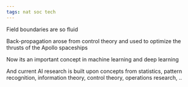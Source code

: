 ```yaml
---
tags: nat soc tech
---
```


Field boundaries are so fluid 

Back-propagation arose from control theory and used to optimize the thrusts of the Apollo spaceships

Now its an important concept in machine learning and deep learning

And current AI research is built upon concepts from statistics, pattern recognition, information theory, control theory, operations research, .. 